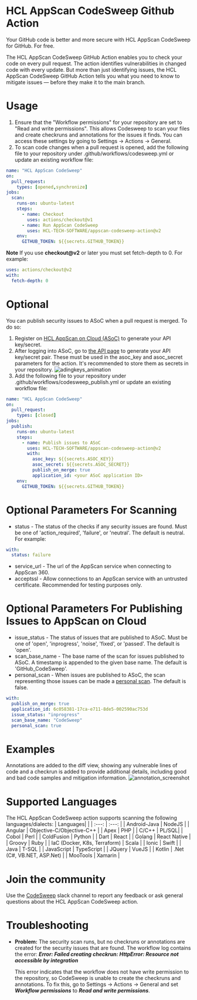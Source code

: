 # HCL AppScan CodeSweep Github Action
Your GitHub code is better and more secure with HCL AppScan CodeSweep for GitHub. For free.

The HCL AppScan CodeSweep GitHub Action enables you to check your code on every pull request. The action identifies vulnerabilities in changed code with every update. But more than just identifying issues, the HCL AppScan CodeSweep GitHub Action tells you what you need to know to mitigate issues — before they make it to the main branch.

# Usage
1. Ensure that the "Workflow permissions" for your repository are set to "Read and write permissions". This allows Codesweep to scan your files and create checkruns and annotations for the issues it finds. You can access these settings by going to Settings -> Actions -> General.
2. To scan code changes when a pull request is opened, add the following file to your repository under .github/workflows/codesweep.yml or update an existing workflow file:
```yaml
name: "HCL AppScan CodeSweep"
on:
  pull_request:
    types: [opened,synchronize]
jobs:
  scan:
    runs-on: ubuntu-latest
    steps:
      - name: Checkout
        uses: actions/checkout@v1
      - name: Run AppScan CodeSweep
        uses: HCL-TECH-SOFTWARE/appscan-codesweep-action@v2
    env: 
      GITHUB_TOKEN: ${{secrets.GITHUB_TOKEN}}
```
**Note** If you use **checkout@v2** or later you must set fetch-depth to 0. For example:
```yaml
uses: actions/checkout@v2
with:
  fetch-depth: 0
```
# Optional
You can publish security issues to ASoC when a pull request is merged. To do so:

1. Register on [HCL AppScan on Cloud (ASoC)](https://www.hcltechsw.com/appscan/codesweep-for-github) to generate your API key/secret.
2. After logging into ASoC, go to [the API page](https://cloud.appscan.com/main/settings) to generate your API key/secret pair. These must be used in the asoc_key and asoc_secret parameters for the action. It's recommended to store them as secrets in your repository.
   ![adingkeys_animation](img/keyAndSecret.gif)
3. Add the following file to your repository under .github/workflows/codesweep_publish.yml or update an existing workflow file:
```yaml
name: "HCL AppScan CodeSweep"
on:
  pull_request:
    types: [closed]
jobs:
  publish:
    runs-on: ubuntu-latest
    steps:
      - name: Publish issues to ASoC
        uses: HCL-TECH-SOFTWARE/appscan-codesweep-action@v2
        with:
          asoc_key: ${{secrets.ASOC_KEY}}
          asoc_secret: ${{secrets.ASOC_SECRET}}
          publish_on_merge: true
          application_id: <your ASoC application ID>
    env: 
      GITHUB_TOKEN: ${{secrets.GITHUB_TOKEN}}
```
# Optional Parameters For Scanning
- status - The status of the checks if any security issues are found. Must be one of 'action_required', 'failure', or 'neutral'. The default is neutral. For example:
```yaml
with:
  status: failure
```
- service_url - The url of the AppScan service when connecting to AppScan 360.
- acceptssl - Allow connections to an AppScan service with an untrusted certificate. Recommended for testing purposes only.
# Optional Parameters For Publishing Issues to AppScan on Cloud
- issue_status - The status of issues that are published to ASoC. Must be one of 'open', 'inprogress', 'noise', 'fixed', or 'passed'. The default is 'open'.
- scan_base_name - The base name of the scan for issues published to ASoC. A timestamp is appended to the given base name. The default is 'GitHub_CodeSweep'.
- personal_scan - When issues are published to ASoC, the scan representing those issues can be made a [personal scan](https://help.hcltechsw.com/appscan/ASoC/appseccloud_scans_personal.html). The default is false.
```yaml
with:
  publish_on_merge: true
  application_id: 6c058381-17ca-e711-8de5-002590ac753d
  issue_status: "inprogress"
  scan_base_name: "CodeSweep"
  personal_scan: true
```

# Examples
Annotations are added to the diff view, showing any vulnerable lines of code and a checkrun is added to provide additional details, including good and bad code samples and mitigation information.
![annotation_screenshot](img/annotation.gif)

# Supported Languages 
The HCL AppScan CodeSweep action supports scanning the following languages/dialects:
| Languages|       |
|    :---:    |    :---:    |
| Android-Java |  NodeJS  |
| Angular  |  Objective-C/Objective-C++ |
| Apex  |  PHP |
| C/C++  |  PL/SQL|
| Cobol  |  Perl |
| ColdFusion  |  Python |
| Dart  |  React |
| Golang  |  React Native |
| Groovy  |  Ruby |
| IaC (Docker, K8s, Terraform)  |  Scala |
| Ionic  |  Swift |
| Java  |  T-SQL |
| JavaScript  |  TypeScript |
| JQuery  |  VueJS |
| Kotlin  |   .Net (C#, VB.NET, ASP.Net) |
| MooTools  |  Xamarin |

# Join the community 
Use the [CodeSweep](https://join.slack.com/t/codesweep/shared_invite/zt-1jzt7576u-EtGiE0NHt4dZwwz8sjlqQQ) slack channel to report any feedback or ask general questions about the HCL AppScan CodeSweep action. 

# Troubleshooting
- **Problem:** The security scan runs, but no checkruns or annotations are created for the security issues that are found. The workflow log contains the error: ***Error: Failed creating checkrun: HttpError: Resource not accessible by integration***

   This error indicates that the workflow does not have write permission to the repository, so CodeSweep is unable to create the checkruns and annotations. To fix this, go to Settings -> Actions -> General and set ***Workflow permissions*** to ***Read and write permissions***.
